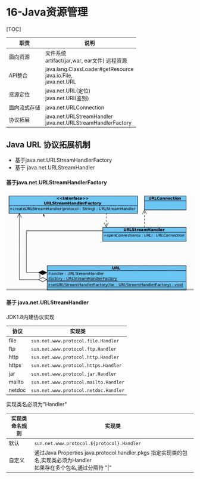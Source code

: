 # 16-Java资源管理

[TOC]

| 职责         | 说明                                                         |
| ------------ | ------------------------------------------------------------ |
| 面向资源     | 文件系统<br />artifact(jar,war, ear文件) 远程资源            |
| API整合      | java.lang.ClassLoader#getResource<br />java.io.File, <br />java.net.URL |
| 资源定位     | java.net.URL(定位)<br />java.net.URI(鉴别)                   |
| 面向流式存储 | java.net.URLConnection                                       |
| 协议拓展     | java.net.URLStreamHandler<br />java.net.URLStreamHandlerFactory |

## Java URL 协议拓展机制

- 基于java.net.URLStreamHandlerFactory
- 基于 java.net.URLStreamHandler

#### 基于java.net.URLStreamHandlerFactory

![image-20201211141628919](../../assets/image-20201211141628919.png)

#### 基于 java.net.URLStreamHandler

JDK1.8内建协议实现

| 协议   | 实现类                                |
| ------ | ------------------------------------- |
| file   | `sun.net.www.protocol.file.Handler`   |
| ftp    | `sun.net.www.protocol.ftp.Handler`    |
| http   | `sun.net.www.protocol.http.Handler`   |
| https  | `sun.net.www.protocol.https.Handler`  |
| jar    | `sun.net.www.protocol.jar.Handler`    |
| mailto | `sun.net.www.protocol.mailto.Handler` |
| netdoc | `sun.net.www.protocol.netdoc.Handler` |

实现类名必须为"Handler"

| 实现类命名规则 | 实现类                                                       |
| -------------- | ------------------------------------------------------------ |
| 默认           | `sun.net.www.protocol.${protocol}.Handler`                   |
| 自定义         | 通过Java Properties java.protocol.handler.pkgs 指定实现类的包名,实现类必须为Handler<br />如果存在多个包名,通过分隔符 "\|" |